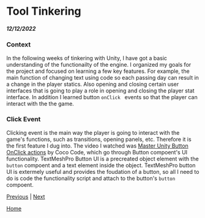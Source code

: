 # Tool Tinkering
##### 12/12/2022

### Context

In the following weeks of tinkering with Unity, I have got a basic understanding of the functionailty of the engine. I organized my goals for the project and focused on learning a few key features. For example, the main function of changing text using code so each passing day can result in a change in the player statics. Also opening and closing certain user interfaces that is going to play a role in opening and closing the player stat interface. In addition I learned button `onClick ` events so that the player can interact with the the game. 

### Click Event

Clicking event is the main way the player is going to interact with the game's functions, such as transitions, opening panels, etc. Therefore it is the first feature I dug into. The video I watched was [Master Unity Button OnClick actions](https://www.youtube.com/watch?v=Ky-bzQFxV2U&t=522s&ab_channel=CocoCode) by Coco Code, which go through Button compoent's UI functionality. TextMeshPro Button UI is a precreated object element with the `button` compoent and a text element inside the object. TextMeshPro button UI is extermely useful and provides the foudation of a button, so all I need to do is code the functionality script and attach to the button's `button` compoent. 









[Previous](entry01.md) | [Next](entry03.md)

[Home](../README.md)
